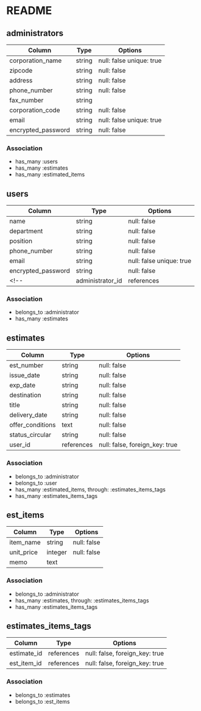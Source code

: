 # README

## administrators
| Column             | Type   | Options                  |
| ------------------ | ------ | ------------------------ |
| corporation_name   | string | null: false unique: true |
| zipcode            | string | null: false              |
| address            | string | null: false              |
| phone_number       | string | null: false              |
| fax_number         | string |                          |
| corporation_code   | string | null: false              |
| email              | string | null: false unique: true |
| encrypted_password | string | null: false              |

### Association
- has_many :users
- has_many :estimates
- has_many :estimated_items


## users
| Column              | Type       | Options                        |
| ------------------- | ---------- | ------------------------------ | 
| name                | string     | null: false                    |
| department          | string     | null: false                    |
| position            | string     | null: false                    |
| phone_number        | string     | null: false                    |
| email               | string     | null: false unique: true       |
| encrypted_password  | string     | null: false                    |
<!-- | administrator_id    | references | null: false, foreign_key: true | -->

### Association
- belongs_to :administrator
- has_many :estimates


## estimates
| Column           | Type       | Options                        |
| ---------------- | ---------- | ------------------------------ |
| est_number       | string     | null: false                    |
| issue_date       | string     | null: false                    |
| exp_date         | string     | null: false                    |
| destination      | string     | null: false                    |
| title            | string     | null: false                    |
| delivery_date    | string     | null: false                    |
| offer_conditions | text       | null: false                    |
| status_circular  | string     | null: false                    |
| user_id          | references | null: false, foreign_key: true |

### Association
- belongs_to :administrator
- belongs_to :user
- has_many :estimated_items, through: :estimates_items_tags
- has_many :estimates_items_tags


## est_items
| Column     | Type    | Options     |
| ---------- | ------- | ----------- |
| item_name  | string  | null: false |
| unit_price | integer | null: false |
| memo       | text    |             |

### Association
- belongs_to :administrator
- has_many :estimates, through: :estimates_items_tags
- has_many :estimates_items_tags


## estimates_items_tags

| Column      | Type       | Options                        |
| ----------- | ---------- | ------------------------------ |
| estimate_id | references | null: false, foreign_key: true |
| est_item_id | references | null: false, foreign_key: true |

### Association
- belongs_to :estimates
- belongs_to :est_items
